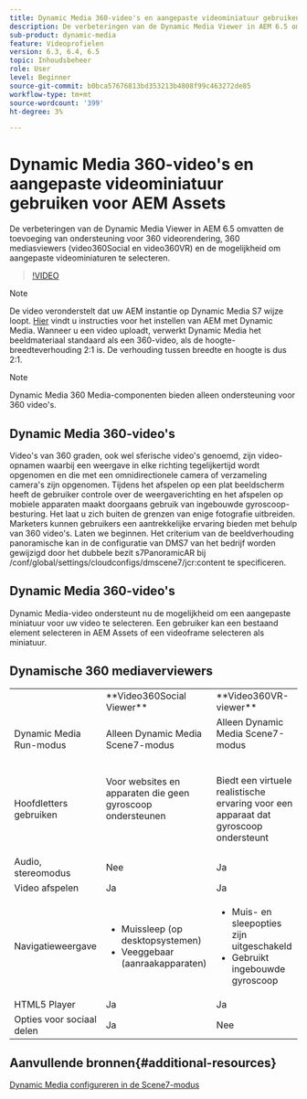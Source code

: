 ```yaml
---
title: Dynamic Media 360-video's en aangepaste videominiatuur gebruiken voor AEM Assets
description: De verbeteringen van de Dynamic Media Viewer in AEM 6.5 omvatten de toevoeging van ondersteuning voor 360 videorendering, 360 mediasviewers (video360Social en video360VR) en de mogelijkheid om aangepaste videominiaturen te selecteren.
sub-product: dynamic-media
feature: Videoprofielen
version: 6.3, 6.4, 6.5
topic: Inhoudsbeheer
role: User
level: Beginner
source-git-commit: b0bca57676813bd353213b4808f99c463272de85
workflow-type: tm+mt
source-wordcount: '399'
ht-degree: 3%

---
```



# Dynamic Media 360-video&#39;s en aangepaste videominiatuur gebruiken voor AEM Assets

De verbeteringen van de Dynamic Media Viewer in AEM 6.5 omvatten de toevoeging van ondersteuning voor 360 videorendering, 360 mediasviewers (video360Social en video360VR) en de mogelijkheid om aangepaste videominiaturen te selecteren.

>[!VIDEO](https://video.tv.adobe.com/v/26391?quality=9&learn=on)

>[!NOTE]
>
>De video veronderstelt dat uw AEM instantie op Dynamic Media S7 wijze loopt.  [Hier](https://helpx.adobe.com/experience-manager/6-3/assets/using/config-dynamic-fp-14410.html) vindt u instructies voor het instellen van AEM met Dynamic Media. Wanneer u een video uploadt, verwerkt Dynamic Media het beeldmateriaal standaard als een 360-video, als de hoogte-breedteverhouding 2:1 is. De verhouding tussen breedte en hoogte is dus 2:1.

>[!NOTE]
>
>Dynamic Media 360 Media-componenten bieden alleen ondersteuning voor 360 video&#39;s.

## Dynamic Media 360-video&#39;s

Video&#39;s van 360 graden, ook wel sferische video&#39;s genoemd, zijn video-opnamen waarbij een weergave in elke richting tegelijkertijd wordt opgenomen en die met een omnidirectionele camera of verzameling camera&#39;s zijn opgenomen. Tijdens het afspelen op een plat beeldscherm heeft de gebruiker controle over de weergaverichting en het afspelen op mobiele apparaten maakt doorgaans gebruik van ingebouwde gyroscoop-besturing.  Het laat u zich buiten de grenzen van enige fotografie uitbreiden. Marketers kunnen gebruikers een aantrekkelijke ervaring bieden met behulp van 360 video&#39;s.  Laten we beginnen. Het criterium van de beeldverhouding panoramische kan in de configuratie van DMS7 van het bedrijf worden gewijzigd door het dubbele bezit s7PanoramicAR bij /conf/global/settings/cloudconfigs/dmscene7/jcr:content te specificeren.

## Dynamic Media 360-video&#39;s

Dynamic Media-video ondersteunt nu de mogelijkheid om een aangepaste miniatuur voor uw video te selecteren. Een gebruiker kan een bestaand element selecteren in AEM Assets of een videoframe selecteren als miniatuur.

## Dynamische 360 mediaverviewers

<table> 
 <tbody>
   <tr>
      <td> </td>
      <td>**Video360Social Viewer**</td>
      <td>**Video360VR-viewer**</td>
   </tr>
   <tr>
      <td>Dynamic Media Run-modus</td>
      <td>Alleen Dynamic Media Scene7-modus</td>
      <td>Alleen Dynamic Media Scene7-modus<br>
         <br>
      </td>
   </tr>
   <tr>
      <td>Hoofdletters gebruiken</td>
      <td>
         <p>Voor websites en apparaten die geen gyroscoop ondersteunen</p>
         <p> </p>
      </td>
      <td>
         <p>Biedt een virtuele realistische ervaring voor een apparaat dat gyroscoop ondersteunt </p>
      </td>
   </tr>
   <tr>
      <td>Audio, stereomodus</td>
      <td>Nee</td>
      <td>Ja</td>
   </tr>
   <tr>
      <td>Video afspelen</td>
      <td>Ja</td>
      <td>Ja</td>
   </tr>
   <tr>
      <td>Navigatieweergave</td>
      <td>
         <ul>
            <li>Muissleep (op desktopsystemen)</li>
            <li>Veeggebaar (aanraakapparaten)</li>
         </ul>
      </td>
      <td>
         <ul>
            <li>Muis- en sleepopties zijn uitgeschakeld</li>
            <li>Gebruikt ingebouwde gyroscoop</li>
         </ul>
      </td>
   </tr>
   <tr>
      <td>HTML5 Player</td>
      <td>Ja</td>
      <td>Ja</td>
   </tr>
   <tr>
      <td>Opties voor sociaal delen</td>
      <td>Ja</td>
      <td>Nee</td>
   </tr>
</tbody>
</table>

## Aanvullende bronnen{#additional-resources}

[Dynamic Media configureren in de Scene7-modus](https://helpx.adobe.com/experience-manager/6-5/assets/using/config-dms7.html)
